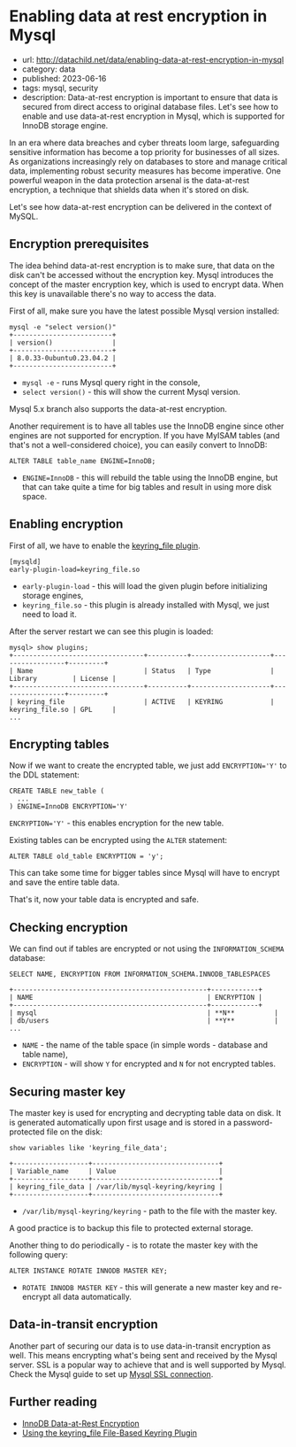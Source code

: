 # Enabling data at rest encryption in Mysql
* url: http://datachild.net/data/enabling-data-at-rest-encryption-in-mysql
* category: data
* published: 2023-06-16
* tags: mysql, security
* description: Data-at-rest encryption is important to ensure that data is secured from direct access to original database files. Let's see how to enable and use data-at-rest encryption in Mysql, which is supported for InnoDB storage engine.

In an era where data breaches and cyber threats loom large, safeguarding sensitive information has become a top priority for businesses of all sizes. As organizations increasingly rely on databases to store and manage critical data, implementing robust security measures has become imperative. One powerful weapon in the data protection arsenal is the data-at-rest encryption, a technique that shields data when it's stored on disk.

Let's see how data-at-rest encryption can be delivered in the context of MySQL.


## Encryption prerequisites

The idea behind data-at-rest encryption is to make sure, that data on the disk can't be accessed without the encryption key. Mysql introduces the concept of the master encryption key, which is used to encrypt data. When this key is unavailable there's no way to access the data.

First of all, make sure you have the latest possible Mysql version installed:

```
mysql -e "select version()"
+-------------------------+
| version()               |
+-------------------------+
| 8.0.33-0ubuntu0.23.04.2 |
+-------------------------+
```
* `mysql -e` - runs Mysql query right in the console,
* `select version()` - this will show the current Mysql version.

Mysql 5.x branch also supports the data-at-rest encryption.

Another requirement is to have all tables use the InnoDB engine since other engines are not supported for encryption. If you have MyISAM tables (and that's not a well-considered choice), you can easily convert to InnoDB:
```
ALTER TABLE table_name ENGINE=InnoDB;
```
* `ENGINE=InnoDB` - this will rebuild the table using the InnoDB engine, but that can take quite a time for big tables and result in using more disk space.



## Enabling encryption

First of all, we have to enable the [keyring_file plugin](https://dev.mysql.com/doc/refman/8.0/en/keyring-file-plugin.html). 

```
[mysqld]
early-plugin-load=keyring_file.so
```
* `early-plugin-load` - this will load the given plugin before initializing storage engines,
* `keyring_file.so` - this plugin is already installed with Mysql, we just need to load it.

After the server restart we can see this plugin is loaded:
```
mysql> show plugins;
+---------------------------------+----------+--------------------+-----------------+---------+
| Name                            | Status   | Type               | Library         | License |
+---------------------------------+----------+--------------------+-----------------+---------+
| keyring_file                    | ACTIVE   | KEYRING            | keyring_file.so | GPL     |
...
```



## Encrypting tables

Now if we want to create the encrypted table, we just add `ENCRYPTION='Y'` to the DDL statement:
```
CREATE TABLE new_table (
  ...
) ENGINE=InnoDB ENCRYPTION='Y'
```
`ENCRYPTION='Y'` - this enables encryption for the new table.

Existing tables can be encrypted using the `ALTER` statement:

```
ALTER TABLE old_table ENCRYPTION = 'y';
```

This can take some time for bigger tables since Mysql will have to encrypt and save the entire table data.

That's it, now your table data is encrypted and safe.



## Checking encryption

We can find out if tables are encrypted or not using the `INFORMATION_SCHEMA` database:

```
SELECT NAME, ENCRYPTION FROM INFORMATION_SCHEMA.INNODB_TABLESPACES
```
```output
+-------------------------------------------------+------------+
| NAME                                            | ENCRYPTION |
+-------------------------------------------------+------------+
| mysql                                           | **N**          |
| db/users                                        | **Y**          |
...
```
* `NAME` - the name of the table space (in simple words - database and table name),
* `ENCRYPTION` - will show `Y` for encrypted and `N` for not encrypted tables.



## Securing master key

The master key is used for encrypting and decrypting table data on disk. It is generated automatically upon first usage and is stored in a password-protected file on the disk:
```
show variables like 'keyring_file_data';
```
```output
+-------------------+--------------------------------+
| Variable_name     | Value                          |
+-------------------+--------------------------------+
| keyring_file_data | /var/lib/mysql-keyring/keyring |
+-------------------+--------------------------------+
```
* `/var/lib/mysql-keyring/keyring` - path to the file with the master key.

A good practice is to backup this file to protected external storage.

Another thing to do periodically - is to rotate the master key with the following query:
```
ALTER INSTANCE ROTATE INNODB MASTER KEY;
```
* `ROTATE INNODB MASTER KEY` - this will generate a new master key and re-encrypt all data automatically.



## Data-in-transit encryption
Another part of securing our data is to use data-in-transit encryption as well. This means encrypting what's being sent and received by the Mysql server. SSL is a popular way to achieve that and is well supported by Mysql. Check the Mysql guide to set up [Mysql SSL connection](https://dev.mysql.com/doc/refman/8.0/en/using-encrypted-connections.html).


## Further reading
- [InnoDB Data-at-Rest Encryption](https://dev.mysql.com/doc/refman/8.0/en/innodb-data-encryption.html)
- [Using the keyring_file File-Based Keyring Plugin](https://dev.mysql.com/doc/refman/8.0/en/keyring-file-plugin.html)